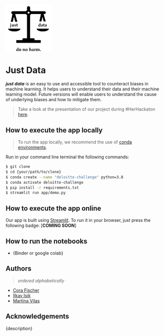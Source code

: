 <img src="app/deloitte_pitch_logo_square_blackV2.png" alt="black_logo" width="150" align="center"/>


# Just Data
___just data___ is an easy to use and accessible tool to counteract biases in machine learning. It helps users to understand their data and their machine learning model. Future versions will enable users to understand the cause of underlying biases and how to mitigate them.

> Take a look at the presentation of our project during #HerHackaton [here](https://docs.google.com/presentation/d/19n3YCCHYo_L5I6NWru_N_1UXOiQzOQu_ntFsj3xzPuE/edit#slide=id.ge12f623f95_0_45).

## How to execute the app locally
> To run the app locally, we recommend the use of [conda environments]().

Run in your command line terminal the following commands:

```bash
$ git clone 
$ cd {your/path/to/clone}
$ conda create --name "deloitte-challenge" python=3.8
$ conda activate deloitte-challenge
$ pip install -r requirements.txt
$ streamlit run app/demo.py
```

## How to execute the app online
Our app is built using [Streamlit](https://streamlit.io/). To run it in your browser, just press the following badge: [__COMING SOON__]


## How to run the notebooks
- {Binder or google colab}


## Authors
> _ordered alphabetically_
- [Cora Fischer]()
- [Ilkay Isik]()
- [Martina Vilas]()

## Acknowledgements
{description}
